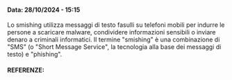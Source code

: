 #### Data: 28/10/2024 - 15:15

Lo smishing utilizza messaggi di testo fasulli su telefoni mobili per indurre le persone a scaricare malware, condividere informazioni sensibili o inviare denaro a criminali informatici. Il termine "smishing" è una combinazione di "SMS" (o "Short Message Service", la tecnologia alla base dei messaggi di testo) e "phishing".

#### REFERENZE: